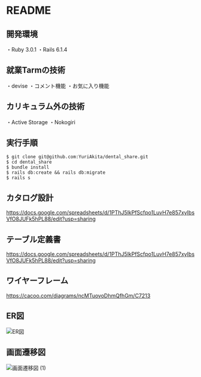 # README
開発環境
---
・Ruby 3.0.1
・Rails 6.1.4

就業Tarmの技術
---
・devise
・コメント機能
・お気に入り機能

カリキュラム外の技術
---
・Active Storage
・Nokogiri

実行手順
---
```
$ git clone git@github.com:YuriAkita/dental_share.git
$ cd dental_share
$ bundle install
$ rails db:create && rails db:migrate
$ rails s
```

カタログ設計
---
https://docs.google.com/spreadsheets/d/1PThJ5lkPfScfpo1LuvH7e857xyIbsVfO8JUFk5hPL88/edit?usp=sharing

テーブル定義書
---
https://docs.google.com/spreadsheets/d/1PThJ5lkPfScfpo1LuvH7e857xyIbsVfO8JUFk5hPL88/edit?usp=sharing

ワイヤーフレーム
---
https://cacoo.com/diagrams/ncMTuovoDhmQfhGm/C7213

ER図
---
![ER図](https://user-images.githubusercontent.com/80203224/126672336-4c5cdd5d-c412-4b32-9ca2-778c0ff67a27.png)

画面遷移図
---
![画面遷移図 (1)](https://user-images.githubusercontent.com/80203224/126349067-0e9b6902-9896-4f05-870b-8a95f55160ba.png)

